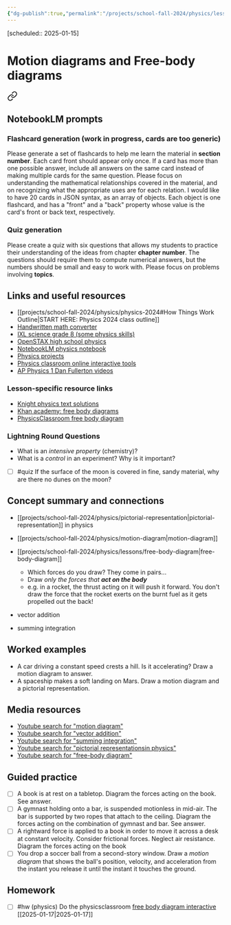 ```yaml
---
{"dg-publish":true,"permalink":"/projects/school-fall-2024/physics/lessons/motion-diagrams/"}
---
```



[scheduled:: 2025-01-15] 

#  Motion diagrams and Free-body diagrams


<div class="transclusion internal-embed is-loaded"><a class="markdown-embed-link" href="/projects/school-fall-2024/physics/physics-2024/#notebook-lm-prompts" aria-label="Open link"><svg xmlns="http://www.w3.org/2000/svg" width="24" height="24" viewBox="0 0 24 24" fill="none" stroke="currentColor" stroke-width="2" stroke-linecap="round" stroke-linejoin="round" class="svg-icon lucide-link"><path d="M10 13a5 5 0 0 0 7.54.54l3-3a5 5 0 0 0-7.07-7.07l-1.72 1.71"></path><path d="M14 11a5 5 0 0 0-7.54-.54l-3 3a5 5 0 0 0 7.07 7.07l1.71-1.71"></path></svg></a><div class="markdown-embed">



## NotebookLM prompts

### Flashcard generation (work in progress, cards are too generic)

Please generate a set of flashcards to help me learn the material in **section number**. Each card front should appear only once. If a card has more than one possible answer, include all answers on the same card instead of making multiple cards for the same question. Please focus on understanding the mathematical relationships covered in the material, and on recognizing what the appropriate uses are for each relation. I would like to have 20 cards in JSON syntax, as an array of objects. Each object is one flashcard, and has a "front" and a "back" property whose value is the card's front or back text, respectively.

### Quiz generation

Please create a quiz with six questions that allows my students to practice their understanding of the ideas from chapter **chapter number**. The questions should require them to compute numerical answers, but the numbers should be small and easy to work with. Please focus on problems involving **topics**.



</div></div>


## Links and useful resources 

- [[projects/school-fall-2024/physics/physics-2024#How Things Work Outline\|START HERE: Physics 2024 class outline]]
- [Handwritten math converter](https://webdemo.myscript.com/views/math/index.html#)
- [IXL science grade 8 (some physics skills)](https://www.ixl.com/science/grade-8)
- [OpenSTAX high school physics](https://openstax.org/books/physics/pages/1-introduction)
- [NotebookLM physics notebook](https://notebooklm.google.com/notebook/94fe29f5-cebb-4621-9e03-d20110b7a978)
- [Physics projects](https://www.sciencebuddies.org/science-fair-projects/science-projects/physics/high-school)
- [Physics classroom online interactive tools](https://www.physicsclassroom.com)
- [AP Physics 1 Dan Fullerton videos](https://www.youtube.com/playlist?list=PLd2HWlWc-MsysWuL9ksneEM8cl5bk3bHH)


### Lesson-specific resource links

- [Knight physics text solutions](https://www.vaia.com/en-us/textbooks/physics/physics-for-scientists-and-engineers-a-strategic-approach-with-modern-physics-4th/) 
- [Khan academy: free body diagrams](https://www.khanacademy.org/science/in-in-class11th-physics/in-in-class11th-physics-laws-of-motion/in-in-class11-introduction-to-forces-and-free-body-diagrams-ap/a/forces-introduction-and-free-body-diagrams-ap1) 
- [PhysicsClassroom free body diagram](https://www.physicsclassroom.com/class/newtlaws/Lesson-2/Drawing-Free-Body-Diagrams) 



### Lightning Round Questions

- What is an *intensive property* (chemistry)? 
- What is a *control* in an experiment? Why is it important? 
- [ ] #quiz If the surface of the moon is covered in fine, sandy material, why are there no dunes on the moon? 


## Concept summary and connections

- [[projects/school-fall-2024/physics/pictorial-representation\|pictorial-representation]] in physics 
- [[projects/school-fall-2024/physics/motion-diagram\|motion-diagram]]
- [[projects/school-fall-2024/physics/lessons/free-body-diagram\|free-body-diagram]]
    - Which forces do you draw? They come in pairs...
    - Draw *only the forces that **act on the body***
    - e.g. in a rocket, the thrust acting on it will push it forward. You don't draw the force that the rocket exerts on the burnt fuel as it gets propelled out the back!

- vector addition 
- summing integration 
## Worked examples

- A car driving a constant speed crests a hill. Is it accelerating? Draw a motion diagram to answer.
- A spaceship makes a soft landing on Mars. Draw a motion diagram and a pictorial representation.

## Media resources

- [Youtube search for "motion diagram"](https://www.youtube.com/results?search_query=motion%20diagram) 
- [Youtube search for "vector addition"](https://www.youtube.com/results?search_query=vector%20addition) 
- [Youtube search for "summing integration"](https://www.youtube.com/results?search_query=summing%20integration) 
- [Youtube search for "pictorial representationsin physics"](https://www.youtube.com/results?search_query=pictorial%20representationsin%20physics) 
- [Youtube search for "free-body diagram"](https://www.youtube.com/results?search_query=free-body%20diagram) 

## Guided practice


- [ ] A book is at rest on a tabletop. Diagram the forces acting on the book. See answer.  
- [ ] A gymnast holding onto a bar, is suspended motionless in mid-air. The bar is supported by two ropes that attach to the ceiling. Diagram the forces acting on the combination of gymnast and bar. See answer.  
- [ ] A rightward force is applied to a book in order to move it across a desk at constant velocity. Consider frictional forces. Neglect air resistance. Diagram the forces acting on the book  
- [ ] You drop a soccer ball from a second-story window. Draw a *motion diagram* that shows the ball's position, velocity, and acceleration from the instant you release it until the instant it touches the ground.  

## Homework



- [ ] #hw (physics) Do the physicsclassroom [free body diagram interactive](https://www.physicsclassroom.com/Physics-Interactives/Newtons-Laws/Free-Body-Diagrams/Free-Body-Diagram-Interactive) [[2025-01-17\|2025-01-17]] 

